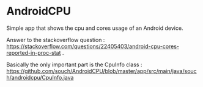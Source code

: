 # AndroidCPU
Simple app that shows the cpu and cores usage of an Android device.

Answer to the stackoverflow question : https://stackoverflow.com/questions/22405403/android-cpu-cores-reported-in-proc-stat .

Basically the only important part is the CpuInfo class : https://github.com/souch/AndroidCPU/blob/master/app/src/main/java/souch/androidcpu/CpuInfo.java
